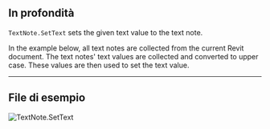 ## In profondità
`TextNote.SetText` sets the given text value to the text note.

In the example below, all text notes are collected from the current Revit document. The text notes' text values are collected and converted to upper case. These values are then used to set the text value.

___
## File di esempio

![TextNote.SetText](./Revit.Elements.TextNote.SetText_img.jpg)
